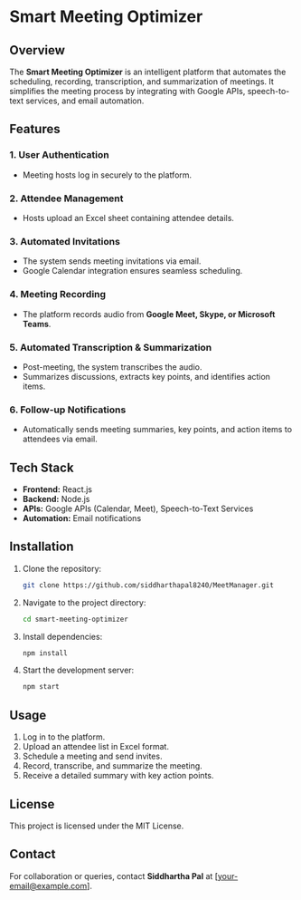 # Smart Meeting Optimizer

## Overview
The **Smart Meeting Optimizer** is an intelligent platform that automates the scheduling, recording, transcription, and summarization of meetings. It simplifies the meeting process by integrating with Google APIs, speech-to-text services, and email automation.

## Features

### 1. User Authentication
- Meeting hosts log in securely to the platform.

### 2. Attendee Management
- Hosts upload an Excel sheet containing attendee details.

### 3. Automated Invitations
- The system sends meeting invitations via email.
- Google Calendar integration ensures seamless scheduling.

### 4. Meeting Recording
- The platform records audio from **Google Meet, Skype, or Microsoft Teams**.

### 5. Automated Transcription & Summarization
- Post-meeting, the system transcribes the audio.
- Summarizes discussions, extracts key points, and identifies action items.

### 6. Follow-up Notifications
- Automatically sends meeting summaries, key points, and action items to attendees via email.

## Tech Stack
- **Frontend:** React.js
- **Backend:** Node.js
- **APIs:** Google APIs (Calendar, Meet), Speech-to-Text Services
- **Automation:** Email notifications

## Installation
1. Clone the repository:
   ```sh
   git clone https://github.com/siddharthapal8240/MeetManager.git
   ```
2. Navigate to the project directory:
   ```sh
   cd smart-meeting-optimizer
   ```
3. Install dependencies:
   ```sh
   npm install
   ```
4. Start the development server:
   ```sh
   npm start
   ```

## Usage
1. Log in to the platform.
2. Upload an attendee list in Excel format.
3. Schedule a meeting and send invites.
4. Record, transcribe, and summarize the meeting.
5. Receive a detailed summary with key action points.


## License
This project is licensed under the MIT License.

## Contact
For collaboration or queries, contact **Siddhartha Pal** at [your-email@example.com].
